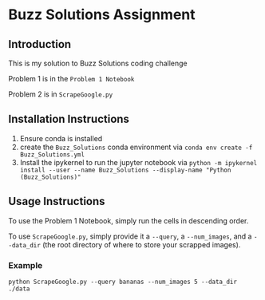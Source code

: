# Buzz Solutions Assignment

## Introduction

This is my solution to Buzz Solutions coding challenge

Problem 1 is in the `Problem 1 Notebook`

Problem 2 is in `ScrapeGoogle.py`

## Installation Instructions 

1. Ensure conda is installed
2. create the `Buzz_Solutions` conda environment via  `conda env create -f Buzz_Solutions.yml`
3. Install the ipykernel to run the jupyter notebook via `python -m ipykernel install --user --name Buzz_Solutions --display-name "Python (Buzz_Solutions)"`

## Usage Instructions

To use the Problem 1 Notebook, simply run the cells in descending order.

To use `ScrapeGoogle.py`, simply provide it a `--query`, a `--num_images`, and a `--data_dir` (the root directory of where to store your scrapped images).
### Example
`python ScrapeGoogle.py --query bananas --num_images 5 --data_dir ./data`
